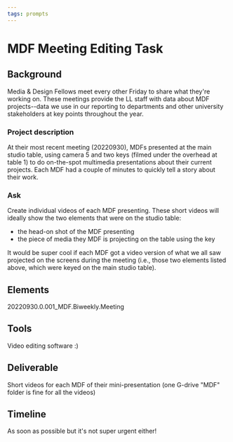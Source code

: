 ```yaml
---
tags: prompts
---
```


# MDF Meeting Editing Task

## Background
Media & Design Fellows meet every other Friday to share what they're working on. These meetings provide the LL staff with data about MDF projects--data we use in our reporting to departments and other university stakeholders at key points throughout the year.

### Project description
At their most recent meeting (20220930), MDFs presented at the main studio table, using camera 5 and two keys (filmed under the overhead at table 1) to do on-the-spot multimedia presentations about their current projects. Each MDF had a couple of minutes to quickly tell a story about their work.

### Ask
Create individual videos of each MDF presenting. These short videos will ideally show the two elements that were on the studio table: 
* the head-on shot of the MDF presenting
* the piece of media they MDF is projecting on the table using the key

It would be super cool if each MDF got a video version of what we all saw projected on the screens during the meeting (i.e., those two elements listed above, which were keyed on the main studio table).

## Elements

20220930.0.001_MDF.Biweekly.Meeting
 
## Tools
Video editing software :)

## Deliverable
Short videos for each MDF of their mini-presentation (one G-drive "MDF" folder is fine for all the videos)

## Timeline
As soon as possible but it's not super urgent either!
